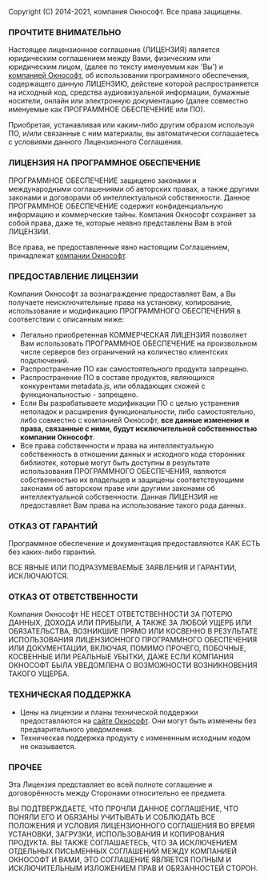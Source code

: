 Copyright (C) 2014-2021, компания Окнософт.
Все права защищены.

### ПРОЧТИТЕ ВНИМАТЕЛЬНО
Настоящее лицензионное соглашение (ЛИЦЕНЗИЯ) является юридическим соглашением между Вами, физическим или юридическим лицом, (далее по тексту именуемым как 'Вы') и [компанией Окнософт](http://www.oknosoft.ru), об использовании программного обеспечения, содержащего данную ЛИЦЕНЗИЮ, действие которой распространяется на исходный код, средства аудиовизуальной информации, бумажные носители, онлайн или электронную документацию (далее совместно именуемые как ПРОГРАММНОЕ ОБЕСПЕЧЕНИЕ или ПО).

Приобретая, устанавливая или каким-либо другим образом используя ПО, и/или связанные с ним материалы, вы автоматически соглашаетесь с условиями данного Лицензионного Соглашения.

### ЛИЦЕНЗИЯ НА ПРОГРАММНОЕ ОБЕСПЕЧЕНИЕ
ПРОГРАММНОЕ ОБЕСПЕЧЕНИЕ защищено законами и международными соглашениями об авторских правах, а также другими законами и договорами об интеллектуальной собственности. Данное ПРОГРАММНОЕ ОБЕСПЕЧЕНИЕ содержит конфиденциальную информацию и коммерческие тайны. Компания Окнософт сохраняет за собой права, даже те, которые неявно представлены Вам в этой ЛИЦЕНЗИИ.

Все права, не предоставленные явно настоящим Соглашением, принадлежат [компании Окнософт](http://www.oknosoft.ru).

### ПРЕДОСТАВЛЕНИЕ ЛИЦЕНЗИИ
Компания Окнософт за вознаграждение предоставляет Вам, а Вы получаете неисключительные права на установку, копирование, использование и модификацию ПРОГРАММНОГО ОБЕСПЕЧЕНИЯ в соответствии с описанным ниже:
- Легально приобретенная КОММЕРЧЕСКАЯ ЛИЦЕНЗИЯ позволяет Вам использовать ПРОГРАММНОЕ ОБЕСПЕЧЕНИЕ на произвольном числе серверов без ограничений на количество клиентских подключений.
- Распространение ПО как самостоятельного продукта запрещено.
- Распространение ПО в составе продуктов, являющихся конкурентами metadata.js, или обладающих схожей с функциональностью - запрещено.
- Если Вы разрабатываете модификации ПО с целью устранения неполадок и расширения функциональности, либо самостоятельно, либо совместно с компанией Окнософт, **все данные изменения и права, связанные с ними, будут исключительной собственностью компании Окнософт**.
- Все права собственности и права на интеллектуальную собственность в отношении данных и исходного кода сторонних библиотек, которые могут быть доступны в результате использования ПРОГРАММНОГО ОБЕСПЕЧЕНИЯ, являются собственностью их владельцев и защищены соответствующими законами об авторском праве или другими законами об интеллектуальной собственности. Данная ЛИЦЕНЗИЯ не предоставляет Вам права на использование такого рода данных.

### ОТКАЗ ОТ ГАРАНТИЙ
Программное обеспечение и документация предоставляются КАК ЕСТЬ без каких-либо гарантий.

ВСЕ ЯВНЫЕ ИЛИ ПОДРАЗУМЕВАЕМЫЕ ЗАЯВЛЕНИЯ И ГАРАНТИИ, ИСКЛЮЧАЮТСЯ.

### ОТКАЗ ОТ ОТВЕТСТВЕННОСТИ
Компания Окнософт НЕ НЕСЕТ ОТВЕТСТВЕННОСТИ ЗА ПОТЕРЮ ДАННЫХ, ДОХОДА ИЛИ ПРИБЫЛИ, А ТАКЖЕ ЗА ЛЮБОЙ УЩЕРБ ИЛИ ОБЯЗАТЕЛЬСТВА, ВОЗНИКШИЕ ПРЯМО ИЛИ КОСВЕННО В РЕЗУЛЬТАТЕ ИСПОЛЬЗОВАНИЯ ЛИЦЕНЗИОННОГО ПРОГРАММНОГО ОБЕСПЕЧЕНИЯ ИЛИ ДОКУМЕНТАЦИИ, ВКЛЮЧАЯ, ПОМИМО ПРОЧЕГО, ПОБОЧНЫЕ, КОСВЕННЫЕ ИЛИ РЕАЛЬНЫЕ УБЫТКИ, ДАЖЕ ЕСЛИ КОМПАНИЯ ОКНОСОФТ БЫЛА УВЕДОМЛЕНА О ВОЗМОЖНОСТИ ВОЗНИКНОВЕНИЯ ТАКОГО УЩЕРБА.

### ТЕХНИЧЕСКАЯ ПОДДЕРЖКА
- Цены на лицензии и планы технической поддержки предоставляются на [сайте Окнософт](http://www.oknosoft.ru/produkti.html). Они могут быть изменены без предварительного уведомления.
- Техническая поддержка продукту с измененным исходным кодом не оказывается.

### ПРОЧЕЕ
Эта Лицензия представляет во всей полноте соглашение и договорённость между Сторонами относительно ее предмета.

ВЫ ПОДТВЕРЖДАЕТЕ, ЧТО ПРОЧЛИ ДАННОЕ СОГЛАШЕНИЕ, ЧТО ПОНЯЛИ ЕГО И ОБЯЗАНЫ УЧИТЫВАТЬ И СОБЛЮДАТЬ ВСЕ ПОЛОЖЕНИЯ И УСЛОВИЯ ЛИЦЕНЗИОННОГО СОГЛАШЕНИЯ ВО ВРЕМЯ УСТАНОВКИ, ЗАГРУЗКИ, ИСПОЛЬЗОВАНИЯ И КОПИРОВАНИЯ ПРОДУКТА. ВЫ ТАКЖЕ СОГЛАШАЕТЕСЬ, ЧТО ЗА ИСКЛЮЧЕНИЕМ ОТДЕЛЬНЫХ ПИСЬМЕННЫХ СОГЛАШЕНИЙ МЕЖДУ КОМПАНИЕЙ ОКНОСОФТ И ВАМИ, ЭТО СОГЛАШЕНИЕ ЯВЛЯЕТСЯ ПОЛНЫМ И ИСКЛЮЧИТЕЛЬНЫМ ИЗЛОЖЕНИЕМ ПРАВ И ОБЯЗАННОСТЕЙ СТОРОН.
